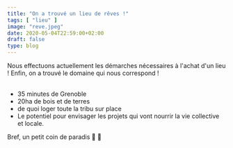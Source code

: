 ```yaml
---
title: "On a trouvé un lieu de rêves !"
tags: [ "lieu" ]
image: "reve.jpeg"
date: 2020-05-04T22:59:00+02:00
draft: false
type: blog
---
```


Nous effectuons actuellement les démarches nécessaires à l'achat d'un lieu ! 
Enfin, on a trouvé le domaine qui nous correspond ! 
<br>
<br>

- 35 minutes de Grenoble
- 20ha de bois et de terres
- de quoi loger toute la tribu sur place 
- Le potentiel pour envisager les projets qui vont nourrir la vie collective et locale.


Bref, un petit coin de paradis :pray:
:crossed_fingers: